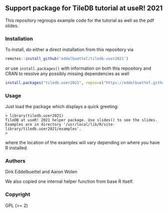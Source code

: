 
## Support package for TileDB tutorial at useR! 2021

This repository regroups example code for the tutorial as well as the pdf slides.

### Installation

To install, do either a direct installation from this repository via

```r
remotes::install_github('eddelbuettel/tiledb-user2021')
```

or use `install.packages()` with information on both this repository and CRAN
to resolve any possibly missing dependencies as well

```r
install.packages("tiledb.user2021", repos=c("https://eddelbuettel.github.io/tiledb-user2021/", "https://cloud.r-project.org"))
```

### Usage

Just load the package which displays a quick greeting:

```
> library(tiledb.user2021)
TileDB at useR! 2021 helper package. Use slides() to see the slides. Examples are in directory '/usr/local/lib/R/site-library/tiledb.user2021/examples'.
>
```

where the location of the examples will vary depending on where _you_ have R installed.


### Authors

Dirk Eddelbuettel and Aaron Wolen

We also copied one internal helper function from base R itself.

### Copyright

GPL (>= 2)
